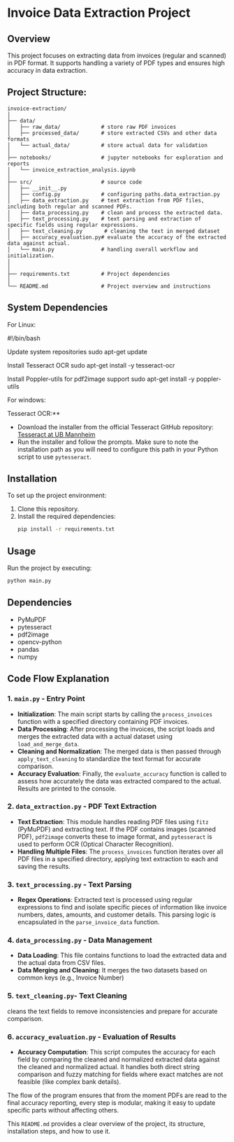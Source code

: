 # Invoice Data Extraction Project

## Overview
This project focuses on extracting data from invoices (regular and scanned) in PDF format. It supports handling a variety of PDF types and ensures high accuracy in data extraction.


## Project Structure:
```
invoice-extraction/
│
├── data/
│   ├── raw_data/             # store raw PDF invoices
│   ├── processed_data/       # store extracted CSVs and other data formats
│   └── actual_data/          # store actual data for validation
│
├── notebooks/                # jupyter notebooks for exploration and reports
│   └── invoice_extraction_analysis.ipynb
│
├── src/                      # source code 
│   ├── __init__.py
│   ├── config.py             # configuring paths.data_extraction.py    
│   ├── data_extraction.py    # text extraction from PDF files, including both regular and scanned PDFs.
│   ├── data_processing.py    # clean and process the extracted data.
│   ├── text_processing.py    # text parsing and extraction of specific fields using regular expressions.
│   ├── text_cleaning.py       # cleaning the text in merged dataset
│   ├── accuracy_evaluation.py# evaluate the accuracy of the extracted data against actual.
│   └── main.py               # handling overall workflow and initialization.
│
│
├── requirements.txt          # Project dependencies
│
└── README.md                 # Project overview and instructions
```

## System Dependencies 
For Linux:

#!/bin/bash

Update system repositories
sudo apt-get update

Install Tesseract OCR
sudo apt-get install -y tesseract-ocr

Install Poppler-utils for pdf2image support
sudo apt-get install -y poppler-utils

For windows:

Tesseract OCR:**
   - Download the installer from the official Tesseract GitHub repository: [Tesseract at UB Mannheim](https://github.com/UB-Mannheim/tesseract/wiki)
   - Run the installer and follow the prompts. Make sure to note the installation path as you will need to configure this path in your Python script to use `pytesseract`.

## Installation

To set up the project environment:

1. Clone this repository.
2. Install the required dependencies:
    ```bash
    pip install -r requirements.txt
    ```

## Usage

Run the project by executing:

```bash
python main.py
```

## Dependencies
* PyMuPDF
* pytesseract
* pdf2image
* opencv-python
* pandas
* numpy

## Code Flow Explanation

### 1. `main.py` - Entry Point
- **Initialization**: The main script starts by calling the `process_invoices` function with a specified directory containing PDF invoices.
- **Data Processing**: After processing the invoices, the script loads and merges the extracted data with a actual dataset using `load_and_merge_data`.
- **Cleaning and Normalization**: The merged data is then passed through `apply_text_cleaning` to standardize the text format for accurate comparison.
- **Accuracy Evaluation**: Finally, the `evaluate_accuracy` function is called to assess how accurately the data was extracted compared to the actual. Results are printed to the console.

### 2. `data_extraction.py` - PDF Text Extraction
- **Text Extraction**: This module handles reading PDF files using `fitz` (PyMuPDF) and extracting text. If the PDF contains images (scanned PDF), `pdf2image` converts these to image format, and `pytesseract` is used to perform OCR (Optical Character Recognition).
- **Handling Multiple Files**: The `process_invoices` function iterates over all PDF files in a specified directory, applying text extraction to each and saving the results.

### 3. `text_processing.py` - Text Parsing
- **Regex Operations**: Extracted text is processed using regular expressions to find and isolate specific pieces of information like invoice numbers, dates, amounts, and customer details. This parsing logic is encapsulated in the `parse_invoice_data` function.

### 4. `data_processing.py` - Data Management
- **Data Loading**: This file contains functions to load the extracted data and the actual data from CSV files.
- **Data Merging and Cleaning**: It merges the two datasets based on common keys (e.g., Invoice Number)

### 5. `text_cleaning.py`- Text Cleaning
cleans the text fields to remove inconsistencies and prepare for accurate comparison.

### 6. `accuracy_evaluation.py` - Evaluation of Results
- **Accuracy Computation**: This script computes the accuracy for each field by comparing the cleaned and normalized extracted data against the cleaned and normalized actual. It handles both direct string comparison and fuzzy matching for fields where exact matches are not feasible (like complex bank details).

The flow of the program ensures that from the moment PDFs are read to the final accuracy reporting, every step is modular, making it easy to update specific parts without affecting others.


This `README.md` provides a clear overview of the project, its structure, installation steps, and how to use it.
